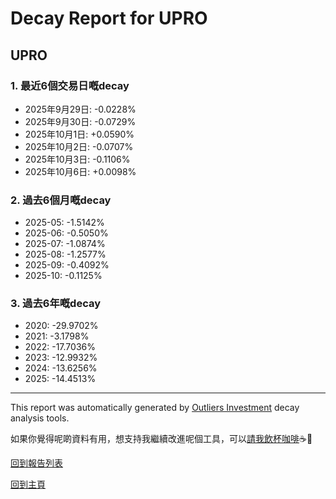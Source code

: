 # Decay Report for UPRO

## UPRO

### 1. 最近6個交易日嘅decay

- 2025年9月29日: -0.0228%
- 2025年9月30日: -0.0729%
- 2025年10月1日: +0.0590%
- 2025年10月2日: -0.0707%
- 2025年10月3日: -0.1106%
- 2025年10月6日: +0.0098%

### 2. 過去6個月嘅decay

- 2025-05: -1.5142%
- 2025-06: -0.5050%
- 2025-07: -1.0874%
- 2025-08: -1.2577%
- 2025-09: -0.4092%
- 2025-10: -0.1125%

### 3. 過去6年嘅decay

- 2020: -29.9702%
- 2021: -3.1798%
- 2022: -17.7036%
- 2023: -12.9932%
- 2024: -13.6256%
- 2025: -14.4513%

------------------------------
This report was automatically generated by [Outliers Investment](https://outliersecon.github.io/Outliers-Investment/) decay analysis tools.

如果你覺得呢啲資料有用，想支持我繼續改進呢個工具，可以[請我飲杯咖啡](https://buymeacoffee.com/outliersecon)☕🙏

[回到報告列表](https://outliersecon.github.io/Outliers-Investment/reports/reports_public)

[回到主頁](https://outliersecon.github.io/Outliers-Investment/)